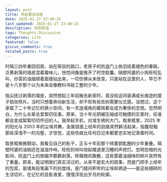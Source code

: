 ```yaml
---
layout: post
title: 年前重访旧居
date: 2025-01-27 23:40:15
last_updated: 2025-01-27 23:40:15
description: 闲言碎语
tags: Thoughts Discussion
categories: Life
featured: false
giscus_comments: true
related_posts: true
---
```


时隔三四年重回旧居，站在斑驳的路口，老房子的防盗门上依旧挂着褪色的春联。泛黄剥落的墙皮混着霉味儿，恍惚间像是推开了时空胶囊。隔壁阿婆的小狗旺旺乱叫，炒菜的油烟顺着窗缝钻出来，一切仿佛从未改变。只是站在这里的人，早已不是十八岁那个以为未来会像教科书般工整的少年。

指尖抚过剥落的墙皮，突然想起三年前搬去新家时，竟没给这间装满成长痕迹的屋子拍张照片。当时只想着奔向新生活，却不知有些告别需要仪式感。没想过，这个承载了二十年记忆的狭小空间，有一天连墙角的霉斑都会成为奢侈的念想。忽然明白，为什么长辈总爱絮叨往事。原来，当十年光阴被压缩成可触摸的实景时，任谁都会变成絮絮叨叨怀旧的人。我举起手机，对准生锈的大门，取景框里，2025 年的阳光与 2003 年的尘埃共舞，金属锁面上经年的刮痕突然鲜活起来，指腹轻触那些深浅不一的沟壑，才惊觉，这些伤痕比任何日记本都更忠实地记录着时间。

取景框微微颤动，我看见自己的影子，正与十年前那个转着钥匙圈的少年重叠。隔壁阿婆的油锅还在滋滋作响，旺旺的吠叫惊起楼道里沉睡的声控灯。忽明忽暗的光影间，防盗门上的倒福字簌簌剥落，碎屑随风飘散，这些蒙着油烟味的碎片突然有了重量。原来，能证明我们真实活过的，从来不是宏大的叙事，而是门把手上经年的包浆，是墙角铅笔画下的刻度线，是门缝间积年的尘埃和锈迹——是这些细碎的生活切片，在记忆的显影液里，慢慢浮现出岁月的轮廓。

